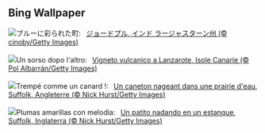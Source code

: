 ## Bing Wallpaper
![](https://www.bing.com/th?id=OHR.BlueCityIndia_JA-JP8642255541_UHD.jpg&w=1000)ブルーに彩られた町:&nbsp;&ensp;[ジョードプル, インド ラージャスターン州 (© cinoby/Getty Images)](https://www.bing.com/th?id=OHR.BlueCityIndia_JA-JP8642255541_UHD.jpg)
<br><br/>
![](https://www.bing.com/th?id=OHR.LaGeriaLanzarote_IT-IT5537790219_UHD.jpg&w=1000)Un sorso dopo l'altro:&nbsp;&ensp;[Vigneto vulcanico a Lanzarote, Isole Canarie (© Pol Albarrán/Getty Images)](https://www.bing.com/th?id=OHR.LaGeriaLanzarote_IT-IT5537790219_UHD.jpg)
<br><br/>
![](https://www.bing.com/th?id=OHR.LittleDuckling_FR-FR7460969875_UHD.jpg&w=1000)Trempé comme un canard !:&nbsp;&ensp;[Un caneton nageant dans une prairie d'eau, Suffolk, Angleterre (© Nick Hurst/Getty Images)](https://www.bing.com/th?id=OHR.LittleDuckling_FR-FR7460969875_UHD.jpg)
<br><br/>
![](https://www.bing.com/th?id=OHR.LittleDuckling_ES-ES9482906211_UHD.jpg&w=1000)Plumas amarillas con melodía:&nbsp;&ensp;[Un patito nadando en un estanque, Suffolk, Inglaterra (© Nick Hurst/Getty Images)](https://www.bing.com/th?id=OHR.LittleDuckling_ES-ES9482906211_UHD.jpg)
<br><br/>
